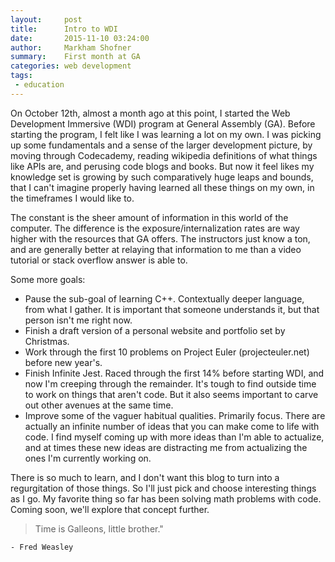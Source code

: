 ```yaml
---
layout:     post
title:      Intro to WDI
date:       2015-11-10 03:24:00
author:     Markham Shofner
summary:    First month at GA
categories: web development
tags:
 - education
---
```


On October 12th, almost a month ago at this point, I started the Web Development Immersive (WDI) program at General Assembly (GA). Before starting the program, I felt like I was learning a lot on my own. I was picking up some fundamentals and a sense of the larger development picture, by moving through Codecademy, reading wikipedia definitions of what things like APIs are, and perusing code blogs and books. But now it feel likes my knowledge set is growing by such comparatively huge leaps and bounds, that I can't imagine properly having learned all these things on my own, in the timeframes I would like to.

The constant is the sheer amount of information in this world of the computer. The difference is the exposure/internalization rates are way higher with the resources that GA offers. The instructors just know a ton, and are generally better at relaying that information to me than a video tutorial or stack overflow answer is able to.

Some more goals:
* Pause the sub-goal of learning C++. Contextually deeper language, from what I gather. It is important that someone understands it, but that person isn't me right now.
* Finish a draft version of a personal website and portfolio set by Christmas.
* Work through the first 10 problems on Project Euler (projecteuler.net) before new year's.
* Finish Infinite Jest. Raced through the first 14% before starting WDI, and now I'm creeping through the remainder. It's tough to find outside time to work on things that aren't code. But it also seems important to carve out other avenues at the same time.
* Improve some of the vaguer habitual qualities. Primarily focus. There are actually an infinite number of ideas that you can make come to life with code. I find myself coming up with more ideas than I'm able to actualize, and at times these new ideas are distracting me from actualizing the ones I'm currently working on.

There is so much to learn, and I don't want this blog to turn into a regurgitation of those things. So I'll just pick and choose interesting things as I go. My favorite thing so far has been solving math problems with code. Coming soon, we'll explore that concept further.

>Time is Galleons, little brother."

	- Fred Weasley
